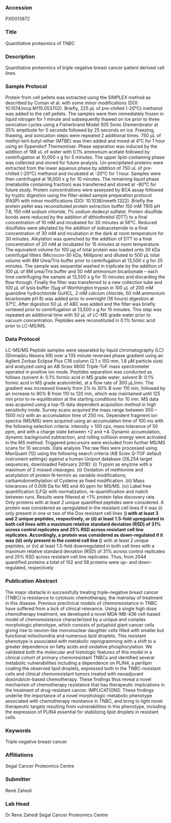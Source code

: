### Accession
PXD013872

### Title
Quantitative proteomics of TNBC

### Description
Quantitative proteomics of triple negative breast cancer patient derived cell lines.

### Sample Protocol
Protein from cell pellets was extracted using the SIMPLEX method as described by Coman et al. with some minor modifications (DOI: 10.1074/mcp.M115.053702). Briefly, 225 µL of pre-chilled (-20°C) methanol was added to the cell pellets. The samples were then immediately frozen in liquid nitrogen for 1 minute and subsequently thawed on ice prior to three sonication cycles using a Fisherbrand Model 505 Sonic Dismembrator at 25% amplitude for 5 seconds followed by 25 seconds on ice. Freezing, thawing, and sonication steps were repeated 2 additional times. 750 µL of methyl-tert-butyl-ether (MTBE) was then added and mixed at 4°C for 1 hour using an Eppendorf Thermomixer. Phase separation was induced by the addition of 188 uL of water with 0.1% ammonium acetate followed by centrifugation at 10,000 x g for 5 minutes. The upper lipid-containing phase was collected and stored for future analysis. Un-precipitated proteins were extracted from the lower aqueous phase by addition of 750 uL of pre-chilled (-20°C) methanol and incubated at -20°C for 1 hour. Samples were then centrifuged at 18,000 x g for 10 minutes. The remaining liquid phase (metabolite containing fraction) was transferred and stored at -80°C for future study. Protein concentrations were assessed by BCA assay followed by tryptic digestion using the filter-aided sample preparation protocol (FASP) with minor modifications (DOI: 10.1038/nmeth.1322). Briefly the protein pellet was reconstituted protein extraction buffer (50 mM TRIS pH 7.8, 150 mM sodium chloride, 1% sodium dodecyl sulfate). Protein disulfide bonds were reduced by the addition of dithiothreitol (DTT) to a final concentration of 10 mM and incubated for 30 minutes at 56°C. Reduced disulfides were alkylated by the addition of iodoacetamide to a final concentration of 30 mM and incubation in the dark at room temperature for 30 minutes. Alkylation was quenched by the addition of DTT to a final concentration of 20 mM at incubated for 15 minutes at room temperature. The equivalent volume for 100 µg of total protein was loaded onto 30 kDa centrifugal filters (Microcon-30 kDa, Millipore) and diluted to 500 µL total volume with 8M Urea/Tris buffer prior to centrifugation at 13,500 x g for 25 minutes. The sample was sequential washed in triplicate by the addition of 100 µL of 8M urea/Tris buffer and 50 mM ammonium bicarbonate – each time centrifuging the sample at 13,500 x g for 15 minutes and discarding the flow through. Finally the filter was transferred to a new collection tube and 100 µL of lysis buffer (5µg of Worthington trypsin in 100 µL of 200 mM guanidine hydrochloride GuHCL, 2 mM calcium chloride, 50 mM ammonium bicarbonate pH 8) was added prior to overnight (16 hours) digestion at 37°C. After digestion 50 µL of ABC was added and the filter was briefly vortexed prior to centrifugation at 13,500 x g for 15 minutes. This step was repeated an additional time with 50 µL of LC-MS grade water prior to vacuum concentration. Peptides were reconstituted in 0.1% formic acid prior to LC-MS/MS.

### Data Protocol
LC-MS/MS Peptide samples were separated by liquid chromatography (LC) (Shimadzu Nexera XR) over a 135 minute reversed phase gradient using an Agilent Zorbax Eclipse Plus C18 column (2.1 x 150 mm, 1.8 µM particle size) and analyzed using an AB Sciex 6600 Triple-ToF mass spectrometer operated in positive ion mode. Peptides separation was conducted as follows (solvent A: 0.1% formic acid in MS grade water, solvent B: 0.1% formic acid in MS grade acetonitrile), at a flow rate of 300 µL/min. The gradient was increased linearly from 2% to 30% B over 110 min, followed by an increase to 80% B from 110 to 120 min, which was maintained until 125 min prior to re-equilibration at the starting conditions for 10 min. MS data was acquired using a top-15 data dependent acquisition method in high sensitivity mode. Survey scans acquired the mass range between 300 – 1500 m/z with an accumulation time of 250 ms. Dependent fragment ion spectra (MS/MS) were acquired using an accumulation time of 100 ms with the following selection criteria: intensity > 100 cps, mass tolerance of 50 ppm, and with a charge state between +2 and +4. Dynamic accumulation, dynamic background subtraction, and rolling collision energy were activated in the MS method. Triggered precursors were excluded from further MS/MS scans for 10 seconds.    Data analysis The raw files were processed using MaxQuant (12) using the following search criteria (AB Sciex Q-TOF default instrument settings) against a human Uniprot database (26,254 target sequences, downloaded February 2018): (i) Trypsin as enyzme with a maximum of 2 missed cleavages. (ii) Oxidation of methionine and acetylation of protein N-termini as variable modifications; carbamidomethylation of Cysteine as fixed modification. (iii) Mass tolerances of 0.006 Da for MS and 40 ppm for MS/MS. (iv) Label free quantification (LFQ) with normalization, re-quantification and match between runs. Results were filtered at <1% protein false discovery rate. Only proteins with at least 2 unique quantified peptides were considered. A protein was considered as upregulated in the resistant cell lines if it was (i) only present in one or two of the Dox resistant cell lines (**) with at least 3 and 2 unique peptides, respectively, or (ii) at least 1.5-fold upregulated in both cell lines with a maximum relative standard deviation (RSD) of 31% across control replicates and 25% RSD across resistant cell line replicates. Accordingly, a protein was considered as down-regulated if it was (iii) only present in the control cell line (**) with at least 2 unique peptides, or (iv) at least 1.5-fold downregulated in both cell lines with a maximum relative standard deviation (RSD) of 31% across control replicates and 25% RSD across resistant cell line replicates. Thus, from 2044 quantified proteins a total of 102 and 58 proteins were up- and down-regulated, respectively

### Publication Abstract
The major obstacle in successfully treating triple-negative breast cancer (TNBC) is resistance to cytotoxic chemotherapy, the mainstay of treatment in this disease. Previous preclinical models of chemoresistance in TNBC have suffered from a lack of clinical relevance. Using a single high dose chemotherapy treatment, we developed a novel MDA-MB-436 cell-based model of chemoresistance characterized by a unique and complex morphologic phenotype, which consists of polyploid giant cancer cells giving rise to neuron-like mononuclear daughter cells filled with smaller but functional mitochondria and numerous lipid droplets. This resistant phenotype is associated with metabolic reprogramming with a shift to a greater dependence on fatty acids and oxidative phosphorylation. We validated both the molecular and histologic features of this model in a clinical cohort of primary chemoresistant TNBCs and identified several metabolic vulnerabilities including a dependence on PLIN4, a perilipin coating the observed lipid droplets, expressed both in the TNBC-resistant cells and clinical chemoresistant tumors treated with neoadjuvant doxorubicin-based chemotherapy. These findings thus reveal a novel mechanism of chemotherapy resistance that has therapeutic implications in the treatment of drug-resistant cancer. IMPLICATIONS: These findings underlie the importance of a novel morphologic-metabolic phenotype associated with chemotherapy resistance in TNBC, and bring to light novel therapeutic targets resulting from vulnerabilities in this phenotype, including the expression of PLIN4 essential for stabilizing lipid droplets in resistant cells.

### Keywords
Triple negative breast cancer

### Affiliations
Segal Cancer Proteomics Centre

### Submitter
René Zahedi

### Lab Head
Dr Rene Zahedi
Segal Cancer Proteomics Centre


